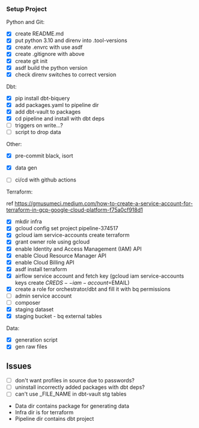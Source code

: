 ### Setup Project
Python and Git:
- [x] create README.md
- [x] put python 3.10 and direnv into .tool-versions
- [x] create .envrc with use asdf
- [x] create .gitignore with above
- [x] create git init
- [x] asdf build the python version
- [x] check direnv switches to correct version

Dbt:
- [x] pip install dbt-biquery
- [x] add packages.yaml to pipeline dir
- [x] add dbt-vault to packages
- [x] cd pipeline and install with dbt deps
- [ ] triggers on write...?
- [ ] script to drop data

Other:
- [x] pre-commit black, isort
- [x] data gen
- [ ] ci/cd with github actions


Terraform:

ref https://gmusumeci.medium.com/how-to-create-a-service-account-for-terraform-in-gcp-google-cloud-platform-f75a0cf918d1

- [x] mkdir infra
- [x] gcloud config set project pipeline-374517
- [x] gcloud iam service-accounts create terraform
- [x] grant owner role using gcloud
- [x] enable Identity and Access Management (IAM) API
- [x] enable Cloud Resource Manager API
- [x] enable Cloud Billing API
- [x] asdf install terraform
- [x] airflow service account and fetch key (gcloud iam service-accounts keys create $CREDS --iam-account=$EMAIL)
- [x] create a role for orchestrator/dbt and fill it with bq permissions
- [ ] admin service account
- [ ] composer
- [x] staging dataset
- [x] staging bucket - bq external tables

Data:
- [x] generation script
- [x] gen raw files

## Issues
- [ ] don't want profiles in source due to passwords?
- [ ] uninstall incorrectly added packages with dbt deps?
- [ ] can't use _FILE_NAME in dbt-vault stg tables

* Data dir contains package for generating data
* Infra dir is for terraform
* Pipeline dir contains dbt project

